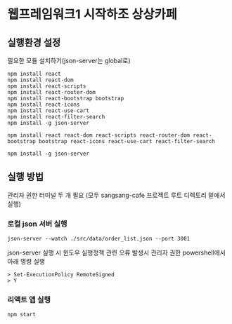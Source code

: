 # 웹프레임워크1 시작하조 상상카페

## 실행환경 설정
필요한 모듈 설치하기(json-server는 global로)
```
npm install react
npm install react-dom
npm install react-scripts
npm install react-router-dom
npm install react-bootstrap bootstrap
npm install react-icons
npm install react-use-cart
npm install react-filter-search
npm install -g json-server
```
```
npm install react react-dom react-scripts react-router-dom react-bootstrap bootstrap react-icons react-use-cart react-filter-search
```
```
npm install -g json-server
```

## 실행 방법
관리자 권한 터미널 두 개 필요 (모두 sangsang-cafe 프로젝트 루트 디렉토리 밑에서 실행)
### 로컬 json 서버 실행
```
json-server --watch ./src/data/order_list.json --port 3001
```
json-server 실행 시 윈도우 실행정책 관련 오류 발생시 관리자 권한 powershell에서 아래 명령 실행
```
> Set-ExecutionPolicy RemoteSigned
> Y
```
### 리액트 앱 실행
```
npm start
```
